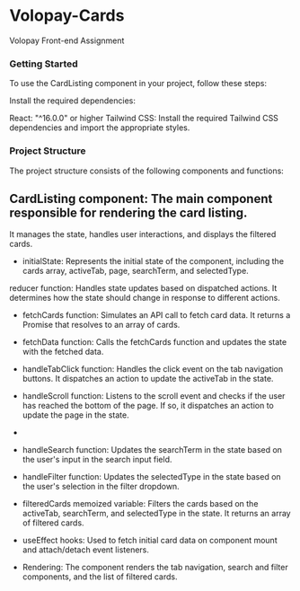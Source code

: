 # Volopay-Cards
 Volopay Front-end Assignment
 
### Getting Started
To use the CardListing component in your project, follow these steps:

Install the required dependencies:

React: "^16.0.0" or higher
Tailwind CSS: Install the required Tailwind CSS dependencies and import the appropriate styles.

### Project Structure
The project structure consists of the following components and functions:

## CardListing component: The main component responsible for rendering the card listing.
It manages the state, handles user interactions, and displays the filtered cards.

* initialState: Represents the initial state of the component, including the cards array, activeTab, page, searchTerm, and selectedType.

reducer function: Handles state updates based on dispatched actions. It determines how the state should change in response to different actions.

* fetchCards function: Simulates an API call to fetch card data. It returns a Promise that resolves to an array of cards.

* fetchData function: Calls the fetchCards function and updates the state with the fetched data.

* handleTabClick function: Handles the click event on the tab navigation buttons. It dispatches an action to update the activeTab in the state.

* handleScroll function: Listens to the scroll event and checks if the user has reached the bottom of the page. If so, it dispatches an action to update the page in the state.
* 
* handleSearch function: Updates the searchTerm in the state based on the user's input in the search input field.
  
* handleFilter function: Updates the selectedType in the state based on the user's selection in the filter dropdown.
  
* filteredCards memoized variable: Filters the cards based on the activeTab, searchTerm, and selectedType in the state. It returns an array of filtered cards.
  
* useEffect hooks: Used to fetch initial card data on component mount and attach/detach event listeners.
  
* Rendering: The component renders the tab navigation, search and filter components, and the list of filtered cards.
